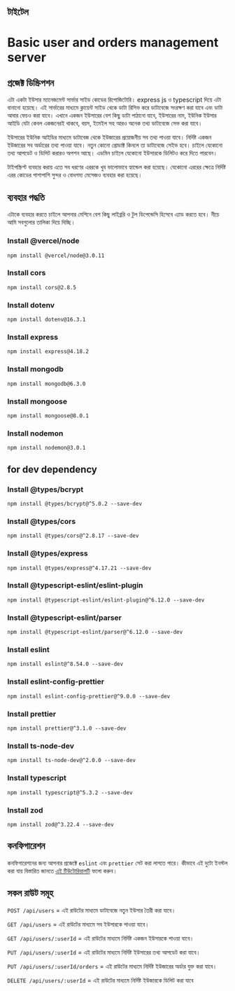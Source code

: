 ## টাইটেল

# Basic user and orders management server

## প্রজেক্ট ডিস্ক্রিপশন

এটা একটা ইউসার ম্যানেজমেন্ট সার্ভার সাইড কোডের রিপোজিটোরি। express js ও typescript দিয়ে এটা বানানো হয়েছে। এই সার্ভারের মাধ্যমে ক্লায়েন্ট সাইড থেকে ডাটা রিসিভ করে ডাটাবেজে সংরক্ষণ করা যাবে এবং ডাটা আবার ফেচও করা যাবে। এখানে একজন ইউসারের বেশ কিছু ডাটা পাঠানো যাবে, ইউসারের নাম, ইউনিক ইউসার আইডি যেটা কেবল একজনেরই থাকবে, বয়স, ইমেইল সহ আরও অনেক তথ্য ডাটাবেজে সেভ করা যাবে।

ইউসারের ইউনিক আইডির মাধ্যমে ডাটাবেজ থেকে ইউজারের প্রয়োজনীয় সব তথ্য পাওয়া যাবে। নির্দিষ্ট একজন ইউজারের সব অর্ডারের তথ্য পাওয়া যাবে। নতুন কোনো প্রোডাক্ট কিনলে তা ডাটাবেজে সেইভ হবে। চাইলে যেকোনো তথ্য আপডেট ও ডিলিট করারও অপশন আছে। এডমিন চাইলে যেকোনো ইউসারকে ডিলিটও করে দিতে পারবেন।

টাইপস্ক্রিপ্ট ব্যবহার করায় এতে সব ধরণের এররকে খুব ভালোভাবে হ্যান্ডেল করা হয়েছে। যেকোনো এররের ক্ষেত্রে নির্দিষ্ট এরর কোডের পাশাপাশি সুন্দর ও বোধগম্য মেসেজও ব্যবহার করা হয়েছে।

## ব্যবহার পদ্ধতি

এটাকে ব্যবহার করতে চাইলে আপনার মেশিনে বেশ কিছু লাইব্ররি ও টুল ডিপেন্ডেসি হিসেবে এ্যাড করতে হবে। নীচে আমি সবগুলোর তালিকা দিয়ে দিচ্ছি।

### Install @vercel/node

`npm install @vercel/node@3.0.11`

### Install cors

`npm install cors@2.8.5`

### Install dotenv

`npm install dotenv@16.3.1`

### Install express

`npm install express@4.18.2`

### Install mongodb

`npm install mongodb@6.3.0`

### Install mongoose

`npm install mongoose@8.0.1`

### Install nodemon

`npm install nodemon@3.0.1`

## for dev dependency

### Install @types/bcrypt

`npm install @types/bcrypt@^5.0.2 --save-dev`

### Install @types/cors

`npm install @types/cors@^2.8.17 --save-dev`

### Install @types/express

`npm install @types/express@^4.17.21 --save-dev`

### Install @typescript-eslint/eslint-plugin

`npm install @typescript-eslint/eslint-plugin@^6.12.0 --save-dev`

### Install @typescript-eslint/parser

`npm install @typescript-eslint/parser@^6.12.0 --save-dev`

### Install eslint

`npm install eslint@^8.54.0 --save-dev`

### Install eslint-config-prettier

`npm install eslint-config-prettier@^9.0.0 --save-dev`

### Install prettier

`npm install prettier@^3.1.0 --save-dev`

### Install ts-node-dev

`npm install ts-node-dev@^2.0.0 --save-dev`

### Install typescript

`npm install typescript@^5.3.2 --save-dev`

### Install zod

`npm install zod@^3.22.4 --save-dev`

## কনফিগারেশন

কনফিগারেশনের জন্য আপনার প্রজেক্টে `eslint` এবং `prettier` সেট করা লাগতে পারে। কীভাবে এই দুটো ইনস্টল করা যায় বিস্তারিত জানতে [এই টিউটোরিয়ালটি](https://blog.logrocket.com/linting-typescript-eslint-prettier/) ফলো করুন।

## সকল রাউট সমূহ

`POST /api/users` = এই রাউটের মাধ্যমে ডাটাবেজে নতুন ইউসার তৈরী করা যাবে।

`GET /api/users` = এই রাউটের মাধ্যমে সব ইউসারকে পাওয়া যাবে।

`GET /api/users/:userId` = এই রাউটের মাধ্যমে নির্দিষ্ট একজন ইউসারকে পাওয়া যাবে।

`PUT /api/users/:userId` = এই রাউটের মাধ্যমে নির্দিষ্ট ইউসারের তথ্য আপডেট করা যাবে।

`PUT /api/users/:userId/orders` = এই রাউটের মাধ্যমে নির্দিষ্ট ইউজারের অর্ডার যুক্ত করা যাবে।

`DELETE /api/users/:userId` = এই রাউটের মাধ্যমে নির্দিষ্ট ইউজারকে ডিলিট করা যাবে
